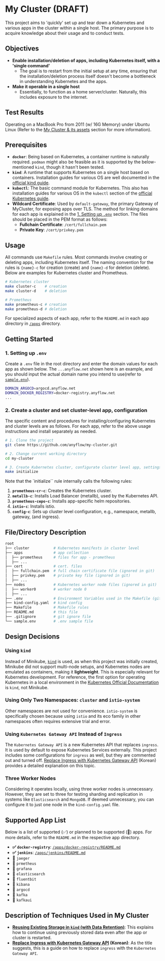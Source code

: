 # My Cluster (DRAFT)
This project aims to 'quickly' set up and tear down a Kubernetes and various apps in the cluster within a single host. The primary purpose is to acquire knowledge about their usage and to conduct tests.

## Objectives
- **Enable installation/deletion of apps, including Kubernetes itself, with a 'single command'**
  - The goal is to restart from the initial setup at any time, ensuring that the installation/deletion process itself doesn't become a bottleneck in understanding Kubernetes and the apps.
- **Make it operable in a single host**
  - Essentially, to function as a home server/cluster. Naturally, this includes exposure to the internet.

## Test Results
Operating on a MacBook Pro from 2011 (w/ 16G Memory) under Ubuntu Linux (Refer to the [My Cluster & its assets](https://www.anyflow.net) section for more information).

## Prerequisites
- **`docker`**: Being based on Kubernetes, a container runtime is naturally required. `podman` might also be feasible as it is supported by the below-mentioned `kind`, though it hasn't been tested.
- **`kind`**: A runtime that supports Kubernetes on a single host based on containers. Installation guides for various OS are well documented in the [official kind guide](https://kind.sigs.k8s.io/docs/user/quick-start/).
- **`kubectl`**: The basic command module for Kubernetes. This also has installation guides for various OS in the `kubectl` section of the [official Kubernetes guide](https://kubernetes.io/docs/tasks/tools/).
- **Wildcard Certificate**: Used by `default-gateway`, the primary Gateway of MyCluster, for exposing apps over TLS. The method for linking domains for each app is explained in the [1. Setting up `.env`](#1-setting-up-env) section. The files should be placed in the PEM format as follows:
  - **Fullchain Certificate**: `/cert/fullchain.pem`
  - **Private Key**: `/cert/privkey.pem`

## Usage
All commands use `Makefile` rules. Most commands involve creating or deleting apps, including Kubernetes itself. The naming convention for the rules is `{name}-c` for creation (create) and `{name}-d` for deletion (delete). Below are examples for Kubernetes cluster and Prometheus.

```sh
# Kubernetes cluster
make cluster-c    # creation
make cluster-d    # deletion

# Prometheus
make prometheus-c # creation
make prometheus-d # deletion
```

For specialized aspects of each app, refer to the `README.md` in each app directory in [`/apps`](./apps) directory.

## Getting Started

### 1. Setting up `.env`
Create a `.env` file in the root directory and enter the domain values for each app as shown below. The `...anyflow.net` shown here is an example, and you should input the actual domain name you intend to use(refer to [`sample.env`](sample.env)).

```sh
DOMAIN_ARGOCD=argocd.anyflow.net
DOMAIN_DOCKER_REGISTRY=docker-registry.anyflow.net
...
```

### 2. Create a cluster and set cluster-level app, configuration
The specific content and procedures for installing/configuring Kubernetes and cluster levels are as follows. For each app, refer to the above usage instructions and install separately as needed.


```bash
# 1. Clone the project
git clone https://github.com/anyflow/my-cluster.git

# 2. Change current working directory
cd my-cluster

# 3. Create Kubernetes cluster, configurate cluster level app, settings.
make initialize
```

Note that the `initialize`` rule internally calls the following rules:

1. **`prometheus-cr-c`**: Creates the Kubernetes cluster.
2. **`metallb-c`**: Installs Load Balancer (metallb), used by the Kubernetes API.
3. **`prometheus-cepo-c`**: Installs app-specific helm repositories.
4. **`istio-c`**: Installs istio.
5. **`config-c`**: Sets up cluster level configuration, e.g., namespace, metallb, gateway, (and ingress).

## File/Directory Description
```sh
root
├── cluster           # Kubernetes manifests in cluster level
├── apps              # app collection
│  ├── prometheus     # files for app - prometheus
│  ├── ...
├── cert              # cert. files
│  ├── fullchain.pem  # full chain certificate file (ignored in git)
│  ├── privkey.pem    # private key file (ignored in git)
│  ├── ...
├── nodes             # Kubernetes worker node files (ignored in git)
│  ├── worker0        # worker node 0
│  ├── ...
├── .env              # Environment Variables used in the Makefile (git ignored)
├── kind-config.yaml  # kind config
├── Makefile          # Makefile rules
├── README.md         # this file
├── .gitignore        # git ignore file
└── sample.env        # .env sample file
```

## Design Decisions

### Using `kind`
Instead of Minikube, [`kind`](https://kind.sigs.k8s.io/) is used, as when this project was initially created, Minikube did not support multi-node setups, and Kubernetes nodes are emulated as containers, making it **lightweight**. This is especially relevant for Kubernetes development. For reference, the first option for operating Kubernetes in a local environment in the [Kubernetes Official Documentation](https://kubernetes.io/docs/tasks/tools/) is `kind`, not Minikube.

### Using Only Two Namespaces: `cluster` and `istio-system`
Other namespaces are not used for convenience. `istio-system` is specifically chosen because using `istio` and its eco family in other namespaces often requires extensive trial and error.

### Using `Kubernetes Gateway API` Instead of `Ingress`
The `Kubernetes Gateway API` is a new Kubernetes API that replaces `ingress`. It is used by default to expose Kubernetes Services externally. This project includes some configurations for `ingress` as well, but they are commented out and turned off. [Replace Ingress with Kubernetes Gateway API](https://www.anyflow.net/sw-engineer/replace-ingress-into-gatewayapi) (Korean) provides a detailed explanation on this topic.


### Three Worker Nodes
Considering it operates locally, using three worker nodes is unnecessary. However, they are set to three for testing sharding and replication in systems like `Elasticsearch` and `MongoDB`. If deemed unnecessary, you can configure it to just one node in the `kind-config.yaml` file.

## Supported App List
Below is a list of supported (✅) or planned to be supported (🚧) apps. For more details, refer to the `README.md` in the respective app directory.

- **✅ `docker-registry`**: [`/apps/docker-registry/README.md`](./apps/docker-registry/README.md)
- **✅ `jenkins`**: [`/apps/jenkins/README.md`](./apps/jenkins/README.md)
- 🚧 `jaeger`
- 🚧 `prmetheus`
- 🚧 `grafana`
- 🚧 `elasticsearch`
- 🚧 `fluentbit`
- 🚧 `kibana`
- 🚧 `argocd`
- 🚧 `kafka`
- 🚧 `kafkaui`

## Description of Techniques Used in My Cluster

- **[Reusing Existing Storage in `kind` (with Data Retention)](./cluster/reuse-storage.md)**: This explains how to continue using previously stored data even after the app or cluster is restarted.
- **[Replace Ingress with Kubernetes Gateway API](https://www.anyflow.net/sw-engineer/replace-ingress-into-gatewayapi) (Korean)**: As the title suggests, this is a guide on how to replace `ingress` with the `Kubernetes Gateway API`.